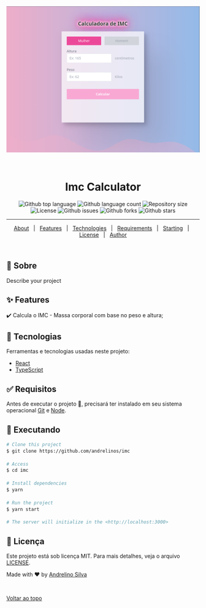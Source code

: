<div align="center" id="top">
  <img src="./.github/screen01.png" alt="Imc Calculator" />

  &#xa0;

  <!-- <a href="https://imccalculator.netlify.app">Demo</a> -->
</div>

<h1 align="center">Imc Calculator</h1>

<p align="center">
  <img alt="Github top language" src="https://img.shields.io/github/languages/top/andrelinos/imc?color=56BEB8">

  <img alt="Github language count" src="https://img.shields.io/github/languages/count/andrelinos/imc?color=56BEB8">

  <img alt="Repository size" src="https://img.shields.io/github/repo-size/andrelinos/imc?color=56BEB8">

  <img alt="License" src="https://img.shields.io/github/license/andrelinos/imc?color=56BEB8">

  <img alt="Github issues" src="https://img.shields.io/github/issues/andrelinos/imc?color=56BEB8" />

  <img alt="Github forks" src="https://img.shields.io/github/forks/andrelinos/imc?color=56BEB8" />

  <img alt="Github stars" src="https://img.shields.io/github/stars/andrelinos/imc?color=56BEB8" />
</p>

<hr>

<p align="center">
  <a href="#dart-about">About</a> &#xa0; | &#xa0;
  <a href="#sparkles-features">Features</a> &#xa0; | &#xa0;
  <a href="#rocket-technologies">Technologies</a> &#xa0; | &#xa0;
  <a href="#white_check_mark-requirements">Requirements</a> &#xa0; | &#xa0;
  <a href="#checkered_flag-starting">Starting</a> &#xa0; | &#xa0;
  <a href="#memo-license">License</a> &#xa0; | &#xa0;
  <a href="https://github.com/andrelinos" target="_blank">Author</a>
</p>

<br>

## :dart: Sobre ##

Describe your project

## :sparkles: Features ##

:heavy_check_mark: Calcula o IMC - Massa corporal com base no peso e altura;

## :rocket: Tecnologias ##

Ferramentas e tecnologias usadas neste projeto:

- [React](https://pt-br.reactjs.org/)
- [TypeScript](https://www.typescriptlang.org/)

## :white_check_mark: Requisitos ##

Antes de executar o projeto :checkered_flag:, precisará ter instalado em seu sistema operacional [Git](https://git-scm.com) e [Node](https://nodejs.org/en/).

## :checkered_flag: Executando ##

```bash
# Clone this project
$ git clone https://github.com/andrelinos/imc

# Access
$ cd imc

# Install dependencies
$ yarn

# Run the project
$ yarn start

# The server will initialize in the <http://localhost:3000>
```

## :memo: Licença ##

Este projeto está sob licença MIT. Para mais detalhes, veja o arquivo [LICENSE](LICENSE.md).

Made with :heart: by <a href="https://github.com/andrelinos" target="_blank">Andrelino Silva</a>

&#xa0;

<a href="#top">Voltar ao topo</a>
